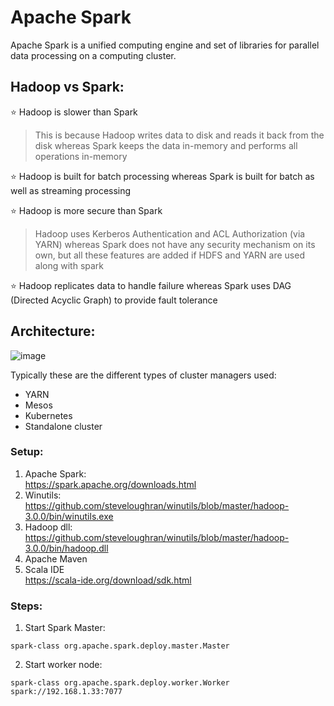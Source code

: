 # Apache Spark
Apache Spark is a unified computing engine and set of libraries for parallel data processing on a computing cluster.


## Hadoop vs Spark:
⭐ Hadoop is slower than Spark
> This is because Hadoop writes data to disk and reads it back from the disk whereas Spark keeps the data in-memory and performs all operations in-memory

⭐ Hadoop is built for batch processing whereas Spark is built for batch as well as streaming processing

⭐ Hadoop is more secure than Spark
> Hadoop uses Kerberos Authentication and ACL Authorization (via YARN) whereas Spark does not have any security mechanism on its own, but all these features are added if HDFS and YARN are used along with spark

⭐ Hadoop replicates data to handle failure whereas Spark uses DAG (Directed Acyclic Graph) to provide fault tolerance


## Architecture:
![image](https://github.com/anushkadeshpande/apache-spark-scratchpad/assets/53345232/4b1710a2-9ddd-49e7-ace3-d0bf517c6c95)


Typically these are the different types of cluster managers used:
- YARN
- Mesos
- Kubernetes
- Standalone cluster

### Setup:
1. Apache Spark: <br>
   https://spark.apache.org/downloads.html
2. Winutils: <br>
   https://github.com/steveloughran/winutils/blob/master/hadoop-3.0.0/bin/winutils.exe
3. Hadoop dll: <br>
   https://github.com/steveloughran/winutils/blob/master/hadoop-3.0.0/bin/hadoop.dll
4. Apache Maven <br>
5. Scala IDE <br>
   https://scala-ide.org/download/sdk.html

### Steps:
1. Start Spark Master:
```
spark-class org.apache.spark.deploy.master.Master
```

2. Start worker node:
```
spark-class org.apache.spark.deploy.worker.Worker spark://192.168.1.33:7077
```
